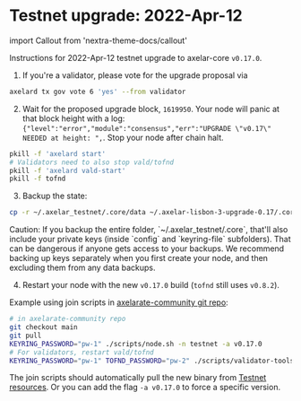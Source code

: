 # Testnet upgrade: 2022-Apr-12

import Callout from 'nextra-theme-docs/callout'

Instructions for 2022-Apr-12 testnet upgrade to axelar-core `v0.17.0`.

1. If you're a validator, please vote for the upgrade proposal via

```bash
axelard tx gov vote 6 'yes' --from validator
```

2. Wait for the proposed upgrade block, `1619950`. Your node will panic at that block height with a log: `{"level":"error","module":"consensus","err":"UPGRADE \"v0.17\" NEEDED at height: ",`. Stop your node after chain halt.

```bash
pkill -f 'axelard start'
# Validators need to also stop vald/tofnd
pkill -f 'axelard vald-start'
pkill -f tofnd
```

3. Backup the state:

```bash
cp -r ~/.axelar_testnet/.core/data ~/.axelar-lisbon-3-upgrade-0.17/.core/data
```

<Callout type="warning" emoji="⚠️">
  Caution: If you backup the entire folder, `~/.axelar_testnet/.core`, that'll also include your private keys (inside `config` and `keyring-file` subfolders). That can be dangerous if anyone gets access to your backups. We recommend backing up keys separately when you first create your node, and then excluding them from any data backups.
</Callout>

4. Restart your node with the new `v0.17.0` build (`tofnd` still uses `v0.8.2`).

Example using join scripts in [axelarate-community git repo](https://github.com/axelarnetwork/axelarate-community):

```bash
# in axelarate-community repo
git checkout main
git pull
KEYRING_PASSWORD="pw-1" ./scripts/node.sh -n testnet -a v0.17.0
# For validators, restart vald/tofnd
KEYRING_PASSWORD="pw-1" TOFND_PASSWORD="pw-2" ./scripts/validator-tools-host.sh -a v0.17.0 -n testnet
```

The join scripts should automatically pull the new binary from [Testnet resources](../testnet). Or you can add the flag `-a v0.17.0` to force a specific version.
